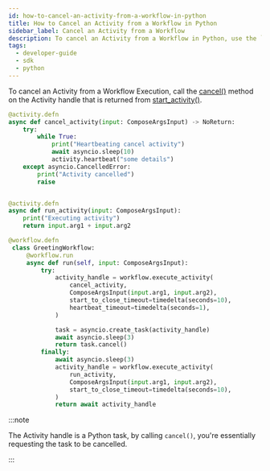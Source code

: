 ```yaml
---
id: how-to-cancel-an-activity-from-a-workflow-in-python
title: How to Cancel an Activity from a Workflow in Python
sidebar_label: Cancel an Activity from a Workflow
description: To cancel an Activity from a Workflow in Python, use the `cancel()` on the Task.
tags:
  - developer-guide
  - sdk
  - python
---
```


To cancel an Activity from a Workflow Execution, call the [cancel()](https://docs.python.org/3/library/asyncio-task.html#asyncio.Task.cancel) method on the Activity handle that is returned from [start_activity()](https://python.temporal.io/temporalio.workflow.html#start_activity).

```python
@activity.defn
async def cancel_activity(input: ComposeArgsInput) -> NoReturn:
    try:
        while True:
            print("Heartbeating cancel activity")
            await asyncio.sleep(10)
            activity.heartbeat("some details")
    except asyncio.CancelledError:
        print("Activity cancelled")
        raise


@activity.defn
async def run_activity(input: ComposeArgsInput):
    print("Executing activity")
    return input.arg1 + input.arg2

@workflow.defn
 class GreetingWorkflow:
     @workflow.run
     async def run(self, input: ComposeArgsInput):
         try:
             activity_handle = workflow.execute_activity(
                 cancel_activity,
                 ComposeArgsInput(input.arg1, input.arg2),
                 start_to_close_timeout=timedelta(seconds=10),
                 heartbeat_timeout=timedelta(seconds=1),
             )

             task = asyncio.create_task(activity_handle)
             await asyncio.sleep(3)
             return task.cancel()
         finally:
             await asyncio.sleep(3)
             activity_handle = workflow.execute_activity(
                 run_activity,
                 ComposeArgsInput(input.arg1, input.arg2),
                 start_to_close_timeout=timedelta(seconds=10),
             )
             return await activity_handle
```

:::note

The Activity handle is a Python task, by calling `cancel()`, you're essentially requesting the task to be cancelled.

:::
